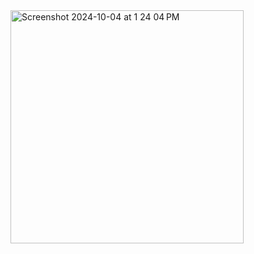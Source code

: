 <img width="373" alt="Screenshot 2024-10-04 at 1 24 04 PM" src="https://github.com/user-attachments/assets/9546fdd5-6469-439c-b9a7-6041124d14eb">
